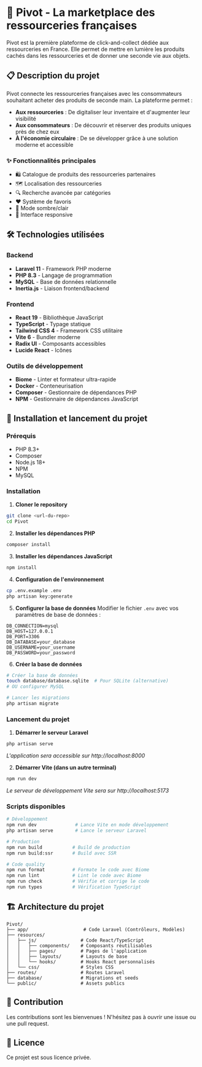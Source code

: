 # 🎯 Pivot - La marketplace des ressourceries françaises

Pivot est la première plateforme de click-and-collect dédiée aux ressourceries en France. Elle permet de mettre en lumière les produits cachés dans les ressourceries et de donner une seconde vie aux objets.

## 📋 Description du projet

Pivot connecte les ressourceries françaises avec les consommateurs souhaitant acheter des produits de seconde main. La plateforme permet :

-   **Aux ressourceries** : De digitaliser leur inventaire et d'augmenter leur visibilité
-   **Aux consommateurs** : De découvrir et réserver des produits uniques près de chez eux
-   **À l'économie circulaire** : De se développer grâce à une solution moderne et accessible

### ✨ Fonctionnalités principales

-   🛍️ Catalogue de produits des ressourceries partenaires
-   🗺️ Localisation des ressourceries
-   🔍 Recherche avancée par catégories
-   ❤️ Système de favoris
-   🌙 Mode sombre/clair
-   📱 Interface responsive

## 🛠️ Technologies utilisées

### Backend

-   **Laravel 11** - Framework PHP moderne
-   **PHP 8.3** - Langage de programmation
-   **MySQL** - Base de données relationnelle
-   **Inertia.js** - Liaison frontend/backend

### Frontend

-   **React 19** - Bibliothèque JavaScript
-   **TypeScript** - Typage statique
-   **Tailwind CSS 4** - Framework CSS utilitaire
-   **Vite 6** - Bundler moderne
-   **Radix UI** - Composants accessibles
-   **Lucide React** - Icônes

### Outils de développement

-   **Biome** - Linter et formateur ultra-rapide
-   **Docker** - Conteneurisation
-   **Composer** - Gestionnaire de dépendances PHP
-   **NPM** - Gestionnaire de dépendances JavaScript

## 🚀 Installation et lancement du projet

### Prérequis

-   PHP 8.3+
-   Composer
-   Node.js 18+
-   NPM
-   MySQL

### Installation

1. **Cloner le repository**

```bash
git clone <url-du-repo>
cd Pivot
```

2. **Installer les dépendances PHP**

```bash
composer install
```

3. **Installer les dépendances JavaScript**

```bash
npm install
```

4. **Configuration de l'environnement**

```bash
cp .env.example .env
php artisan key:generate
```

5. **Configurer la base de données**
   Modifier le fichier `.env` avec vos paramètres de base de données :

```env
DB_CONNECTION=mysql
DB_HOST=127.0.0.1
DB_PORT=3306
DB_DATABASE=your_database
DB_USERNAME=your_username
DB_PASSWORD=your_password
```

6. **Créer la base de données**

```bash
# Créer la base de données
touch database/database.sqlite  # Pour SQLite (alternative)
# OU configurer MySQL

# Lancer les migrations
php artisan migrate
```

### Lancement du projet

1. **Démarrer le serveur Laravel**

```bash
php artisan serve
```

_L'application sera accessible sur http://localhost:8000_

2. **Démarrer Vite (dans un autre terminal)**

```bash
npm run dev
```

_Le serveur de développement Vite sera sur http://localhost:5173_

### Scripts disponibles

```bash
# Développement
npm run dev              # Lance Vite en mode développement
php artisan serve        # Lance le serveur Laravel

# Production
npm run build           # Build de production
npm run build:ssr       # Build avec SSR

# Code quality
npm run format          # Formate le code avec Biome
npm run lint            # Lint le code avec Biome
npm run check           # Vérifie et corrige le code
npm run types           # Vérification TypeScript
```

## 🏗️ Architecture du projet

```
Pivot/
├── app/                    # Code Laravel (Contrôleurs, Modèles)
├── resources/
│   ├── js/                # Code React/TypeScript
│   │   ├── components/    # Composants réutilisables
│   │   ├── pages/         # Pages de l'application
│   │   ├── layouts/       # Layouts de base
│   │   └── hooks/         # Hooks React personnalisés
│   └── css/               # Styles CSS
├── routes/                # Routes Laravel
├── database/              # Migrations et seeds
└── public/                # Assets publics
```

## 🤝 Contribution

Les contributions sont les bienvenues ! N'hésitez pas à ouvrir une issue ou une pull request.

## 📄 Licence

Ce projet est sous licence privée.
